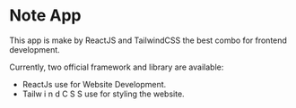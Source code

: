 # Note App

This app is make by ReactJS and TailwindCSS the best combo for frontend development.

Currently, two official framework and library are available:

- ReactJs use for Website Development.
- Tailw i n d C S S use for styling the website.

